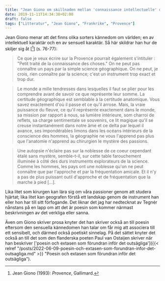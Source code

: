 ```yaml
---
title: "Jean Giono om skillnaden mellan 'connaissance intellectuelle' och 'conaissance sensuelle'"
date: 2019-11-11T14:34:38+02:00
draft: false
tags: ["Litteratur", "Jean Giono", "Frankrike", "Provence"]
---
```


Jean Giono menar att det finns olika sorters kännedom om världen; en av intellektuell karaktär och en av sensuell karaktär. Så här skildrar han hur de skiljer sig åt  [[^1]] (s. 76-77):

> Ce que je veux écrire sur la Provence pourrait également s'intituler : "Petit traité de la connaissance des choses." On ne peut pas connaître un pays par la simple science géographique. On ne peut, je crois, rien connaître par la science; c'est un instrument trop exact et trop dur. 

> Le monde a mille tendresses dans lesquelles il faut se plier pour les comprendre avant de savoir ce que représente leur somme. La certitude géographique est semblable à la certitude anatomique. Vous savez exactement d'où il passe et ce qu'il arrose. Mais, la vraie puissance du fleuve, ce qu'il représente exactement dans le monde, sa mission par rapport à nous, sa lumière intérieure, som charroi de reflets, sa charge sentimentale se souvenirs, ce lit magique qu'il se creuse instantanément dans notre âme et ce delta par lequel il avance, ses impondérables limons dans les océans intérieurs de la conscience des hommes, la géographie ne vous l'apprend pas plus que l'anatomie n'apprend au chirurgien le mystère des passions. 

> Une autopsie n'éclaire pas sur la noblesse de ce coeur cependant étalé sans mystère, semble-t-il, sur cette table farouchement illuminée à côté des durs instruments explorateurs de la science. Comme les hommes, les pays ont une noblesse qu'on ne peut connaître que par l'approche et par la fréquentation amicale. Et il n'y a pas de plus puissant outil d'approche et de fréquentation que la marche à pied [...].

Lika litet som kirurgen kan lära sig om våra passioner genom att studera hjärtat; lika litet kan geografen förstå ett landskap genom de instrument han eller hon har till sitt förfogande. Det liknar det jag har nedtecknat av Tegnér nånstans på en lapp om att det är poesin som kommer närmast beskrivningen av det verkliga eller sanna.

Även om Giono skriver prosa knyter det han skriver också an till poesin eftersom den sensuella kännedomen han talar om får mig att associera till ett sensibelt, och därmed också poetiskt sinnelag. På det sättet knyter det också an till det som den flanderska poeten Paul van Ostaijen skriver när han beskriver ['poesin och extasen som förundran inför det outsägliga']({{< relref "/posts/2022-06-09-poesin-och-extasen-som-forundran-infor-det-outsagliga.md" >}} "Poesin och extasen som förundran inför det outsägliga").

 [^1]: Jean Giono (1993): _Provence_, Gallimard.
